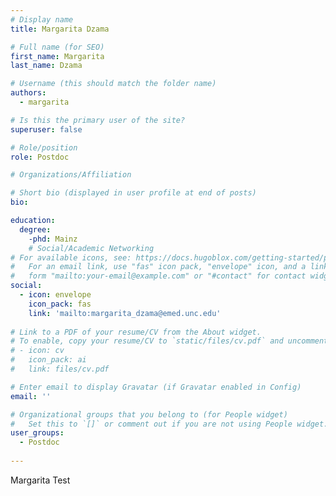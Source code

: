 ```yaml
---
# Display name
title: Margarita Dzama

# Full name (for SEO)
first_name: Margarita
last_name: Dzama

# Username (this should match the folder name)
authors:
  - margarita

# Is this the primary user of the site?
superuser: false

# Role/position
role: Postdoc

# Organizations/Affiliation

# Short bio (displayed in user profile at end of posts)
bio: 

education:
  degree:
    -phd: Mainz 
    # Social/Academic Networking
# For available icons, see: https://docs.hugoblox.com/getting-started/page-builder/#icons
#   For an email link, use "fas" icon pack, "envelope" icon, and a link in the
#   form "mailto:your-email@example.com" or "#contact" for contact widget.
social:
  - icon: envelope
    icon_pack: fas
    link: 'mailto:margarita_dzama@emed.unc.edu'
  
# Link to a PDF of your resume/CV from the About widget.
# To enable, copy your resume/CV to `static/files/cv.pdf` and uncomment the lines below.
# - icon: cv
#   icon_pack: ai
#   link: files/cv.pdf

# Enter email to display Gravatar (if Gravatar enabled in Config)
email: ''

# Organizational groups that you belong to (for People widget)
#   Set this to `[]` or comment out if you are not using People widget.
user_groups:
  - Postdoc
   
---
```


Margarita Test